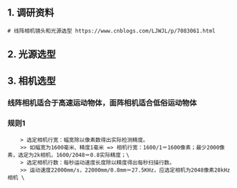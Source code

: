 ## 1. 调研资料

    # 线阵相机镜头和光源选型 https://www.cnblogs.com/LJWJL/p/7083061.html
    
## 2. 光源选型

## 3. 相机选型
### 线阵相机适合于高速运动物体，面阵相机适合低俗运动物体
### 规则1
        > 选定相机行宽：幅宽除以像素数得出实际检测精度。
        >> 如幅宽为1600毫米、精度1毫米 => 相机行宽：1600/1＝1600像素；最少2000像素，选定为2k相机，1600/2048＝0.8实际精度；\
        > 选定相机行数：每秒运动速度长度除以精度得出每秒扫描行数。 
        >> 运动速度22000mm/s，22000mm/0.8mm＝27.5KHz，应选定相机为2048像素28kHz相机 \
        
